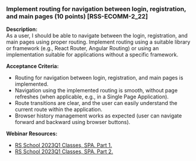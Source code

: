 ### Implement routing for navigation between login, registration, and main pages (10 points) [RSS-ECOMM-2_22]

**Description:**  
As a user, I should be able to navigate between the login, registration, and main pages using proper routing. Implement routing using a suitable library or framework (e.g., React Router, Angular Routing) or using an implementation suitable for applications without a specific framework.

**Acceptance Criteria:**
- Routing for navigation between login, registration, and main pages is implemented.
- Navigation using the implemented routing is smooth, without page refreshes (when applicable, e.g., in a Single Page Application).
- Route transitions are clear, and the user can easily understand the current route within the application.
- Browser history management works as expected (user can navigate forward and backward using browser buttons).

**Webinar Resources:**
- [RS School 2023Q1 Classes, SPA. Part 1.](https://www.youtube.com/watch?v=sOlzPxs_Lg4)
- [RS School 2023Q1 Classes, SPA. Part 2.](https://www.youtube.com/watch?v=njk5inZIwCc)